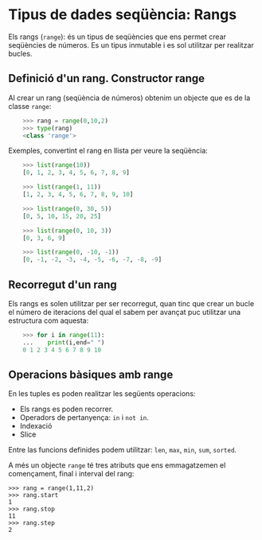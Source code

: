 # Tipus de dades seqüència: Rangs

Els rangs (`range`): és un tipus de seqüències que ens permet crear seqüències de números. Es un tipus inmutable i es sol utilitzar per realitzar bucles.

## Definició d'un rang. Constructor range

Al crear un rang (seqüència de números) obtenim un objecte que es de la classe `range`:

```python
	>>> rang = range(0,10,2)
	>>> type(rang)
	<class 'range'>
```

Exemples, convertint el rang en llista per veure la seqüència:
```python
	>>> list(range(10))
	[0, 1, 2, 3, 4, 5, 6, 7, 8, 9]
```

```python
	>>> list(range(1, 11))
	[1, 2, 3, 4, 5, 6, 7, 8, 9, 10]
```

```python
	>>> list(range(0, 30, 5))
	[0, 5, 10, 15, 20, 25]
```

```python
	>>> list(range(0, 10, 3))
	[0, 3, 6, 9]
```

```python
	>>> list(range(0, -10, -1))
	[0, -1, -2, -3, -4, -5, -6, -7, -8, -9]
```
## Recorregut d'un rang

Els rangs es solen utilitzar per ser recorregut, quan tinc que crear un bucle el número de iteracions del qual el sabem per avançat puc utilitzar una estructura com aquesta:
```python
	>>> for i in range(11):
	...    print(i,end=" ")
	0 1 2 3 4 5 6 7 8 9 10  
```
## Operacions bàsiques amb range

En les tuples es poden realitzar les següents operacions:

* Els rangs es poden recorrer.
* Operadors de pertanyença: `in` i `not in`.
* Indexació
* Slice

Entre las funcions definides podem utilitzar: `len`, `max`, `min`,  `sum`, `sorted`.

A més un objecte `range` té tres atributs que ens emmagatzemen el començament, final i interval del rang:

	>>> rang = range(1,11,2)
	>>> rang.start
	1
	>>> rang.stop
	11
	>>> rang.step
	2
